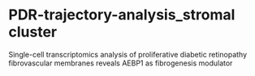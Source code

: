# PDR-trajectory-analysis_stromal cluster
Single-cell transcriptomics analysis of proliferative diabetic retinopathy fibrovascular membranes reveals AEBP1 as fibrogenesis modulator

